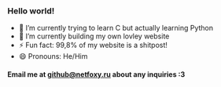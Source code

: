 ### Hello world!


- 🌱 I’m currently trying to learn C but actually learning Python
- 🔭 I’m currently building my own lovley website
- ⚡ Fun fact: 99,8% of my website is a shitpost!
- 😄 Pronouns: He/Him

#### Email me at github@netfoxy.ru about any inquiries :3
